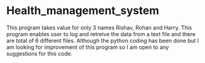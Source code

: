 # Health_management_system
This program takes value for only 3 names Rishav, Rohan and Harry. This program enables user to log and retreive the data from a text file and there are total of 6 different files. Although the python coding has been done but I am looking for improvement of this program so I am open to any suggestions for this code.
